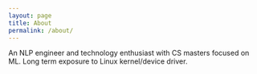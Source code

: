 ```yaml
---
layout: page
title: About
permalink: /about/
---
```


An NLP engineer and technology enthusiast with CS masters focused on ML. Long term exposure to Linux kernel/device driver.
